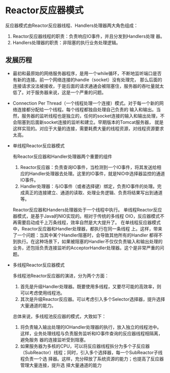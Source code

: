 # Reactor反应器模式
反应器模式由Reactor反应器线程、Handlers处理器两大角色组成：
1. Reactor反应器线程的职责：负责响应IO事件，并且分发到Handlers处理
器。
2. Handlers处理器的职责：非阻塞的执行业务处理逻辑。

## 发展历程
* 最初和最原始的网络服务器程序，是用一个while循环，不断地监听端口是否有新的连接。前一个网络连接的handle（socket）没有处理完，
那么后面的连接请求没法被接收，于是后面的请求通通会被阻塞住，服务器的吞吐量就太低了。对于服务器来说，这是一个严重的问题。

* Connection Per  Thread（一个线程处理一个连接）模式。对于每一个新的网络连接都分配给一个线程。每个线程都独自处理自己负责的
输入和输出。当然，服务器的监听线程也是独立的，任何的socket连接的输入和输出处理，不会阻塞到后面新socket连接的监听和建立。早期版本的Tomcat服务器，
就是这样实现的。对应于大量的连接，需要耗费大量的线程资源，对线程资源要求太高。

* 单线程Reactor反应器模式

  有Reactor反应器和Handler处理器两个重要的组件

    1. Reactor反应器：负责查询IO事件，当检测到一个IO事件，将其发送给相
    应的Handler处理器去处理。这里的IO事件，就是NIO中选择器监控的通道IO事件。
    2. Handler处理器：与IO事件（或者选择键）绑定，负责IO事件的处理。完
    成真正的连接建立、通道的读取、处理业务逻辑、负责将结果写出到通道等。
    
   Reactor反应器和Handers处理器处于一个线程中执行。
   单线程Reactor反应器模式，是基于Java的NIO实现的。相对于传统的多线程
   OIO，反应器模式不再需要启动成千上万条线程，效率自然是大大提升了。
   在单线程反应器模式中，Reactor反应器和Handler处理器，都执行在同一条线程
   上。这样，带来了一个问题：当其中某个Handler阻塞时，会导致其他所有的Handler
   都得不到执行。在这种场景下，如果被阻塞的Handler不仅仅负责输入和输出处理的
   业务，还包括负责连接监听的AcceptorHandler处理器。这个是非常严重的问题。

* 多线程Reactor反应器模式

    多线程池Reactor反应器的演进，分为两个方面：
     1. 首先是升级Handler处理器。既要使用多线程，又要尽可能的高效率，则
    可以考虑使用线程池。
     1. 其次是升级Reactor反应器。可以考虑引入多个Selector选择器，提升选择
    大量通道的能力。
    
    总体来说，多线程池反应器的模式，大致如下：
    1. 将负责输入输出处理的IOHandler处理器的执行，放入独立的线程池中。
    这样，业务处理线程与负责服务监听和IO事件查询的反应器线程相隔离，避免服务
    器的连接监听受到阻塞。
    1. 如果服务器为多核的CPU，可以将反应器线程拆分为多个子反应器
    （SubReactor）线程；同时，引入多个选择器，每一个SubReactor子线程负责一个选
    择器。这样，充分释放了系统资源的能力；也提高了反应器管理大量连接，提升选
    择大量通道的能力
